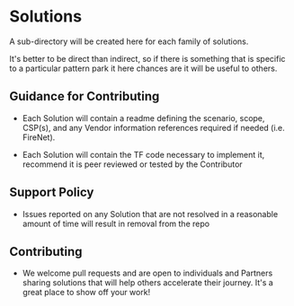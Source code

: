 # Solutions

A sub-directory will be created here for each family of solutions.

It's better to be direct than indirect, so if there is something that is specific to a particular pattern park it here chances are it will be useful to others.

## Guidance for Contributing

- Each Solution will contain a readme defining the scenario, scope, CSP(s), and any Vendor information references required if needed (i.e. FireNet).

- Each Solution will contain the TF code necessary to implement it, recommend it is peer reviewed or tested by the Contributor 

## Support Policy

- Issues reported on any Solution that are not resolved in a reasonable amount of time will result in removal from the repo

## Contributing

- We welcome pull requests and are open to individuals and Partners sharing solutions that will help others accelerate their journey. It's a great place to show off your work!
